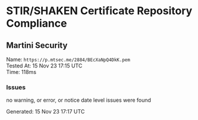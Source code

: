 # STIR/SHAKEN Certificate Repository Compliance

## Martini Security

Name: `https://p.mtsec.me/2884/BEcXaNpQ4DkK.pem`\
Tested At: 15 Nov 23 17:15 UTC\
Time: 118ms

### Issues

no warning, or error, or notice date level issues were found

Generated: 15 Nov 23 17:17 UTC